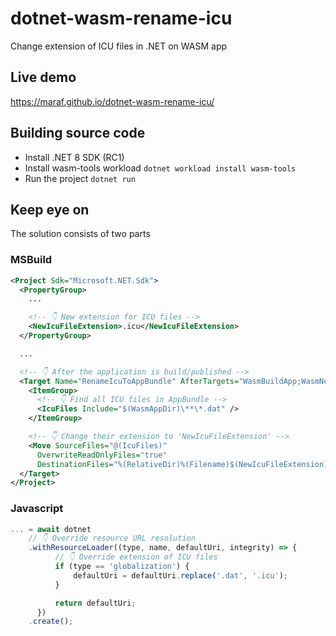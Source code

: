 # dotnet-wasm-rename-icu

Change extension of ICU files in .NET on WASM app

## Live demo

<https://maraf.github.io/dotnet-wasm-rename-icu/>

## Building source code

- Install .NET 8 SDK (RC1)
- Install wasm-tools workload `dotnet workload install wasm-tools`
- Run the project `dotnet run`

## Keep eye on

The solution consists of two parts

### MSBuild

```xml
<Project Sdk="Microsoft.NET.Sdk">
  <PropertyGroup>
    ...

    <!-- 👇 New extension for ICU files -->
    <NewIcuFileExtension>.icu</NewIcuFileExtension>
  </PropertyGroup>

  ...

  <!-- 👇 After the application is build/published -->
  <Target Name="RenameIcuToAppBundle" AfterTargets="WasmBuildApp;WasmNestedPublishApp">
    <ItemGroup>
      <!-- 👇 Find all ICU files in AppBundle -->
      <IcuFiles Include="$(WasmAppDir)\**\*.dat" />
    </ItemGroup>

    <!-- 👇 Change their extension to 'NewIcuFileExtension' -->
    <Move SourceFiles="@(IcuFiles)"
      OverwriteReadOnlyFiles="true"
      DestinationFiles="%(RelativeDir)%(Filename)$(NewIcuFileExtension)" />
  </Target>
</Project>
```

### Javascript

```js
... = await dotnet
    // 👇 Override resource URL resolution
    .withResourceLoader((type, name, defaultUri, integrity) => {
          // 👇 Override extension of ICU files
          if (type == 'globalization') {
              defaultUri = defaultUri.replace('.dat', '.icu');
          }

          return defaultUri;
      })
    .create();
```
